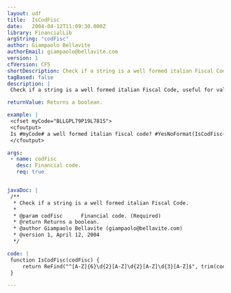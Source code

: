 ```yaml
---
layout: udf
title:  IsCodFisc
date:   2004-04-12T11:09:30.000Z
library: FinancialLib
argString: "codFisc"
author: Giampaolo Bellavite
authorEmail: giampaolo@bellavite.com
version: 1
cfVersion: CF5
shortDescription: Check if a string is a well formed italian Fiscal Code.
tagBased: false
description: |
 Check if a string is a well formed italian Fiscal Code, useful for validating purposes.

returnValue: Returns a boolean.

example: |
 <cfset myCode="BLLGPL79P19L781S">
 <cfoutput>
 Is #myCode# a well formed italian fiscal code? #YesNoFormat(IsCodFisc(myCode))#.
 </cfoutput>

args:
 - name: codFisc
   desc: Financial code.
   req: true


javaDoc: |
 /**
  * Check if a string is a well formed italian Fiscal Code.
  * 
  * @param codFisc      Financial code. (Required)
  * @return Returns a boolean. 
  * @author Giampaolo Bellavite (giampaolo@bellavite.com) 
  * @version 1, April 12, 2004 
  */

code: |
 function IsCodFisc(codFisc) {
     return ReFind("^[A-Z]{6}\d{2}[A-Z]\d{2}[A-Z]\d{3}[A-Z]$", trim(codFisc));
 }

---
```


